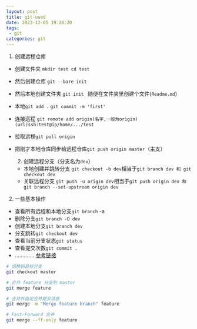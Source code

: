 ```yaml
---
layout: post
title: git-used
date: 2023-12-05 19:28:20
tags:
 - git
categories: git 
---
```

1. 创建远程仓库
  
  - 创建文件夹 ``` mkdir test cd test ```
    
  - 然后创建仓库 ```git --bare init```
    
  - 然后本地创建文件夹 ```git init ``` 随便在文件夹里创建个文件(`Readme.md`)
    
  - 本地`git add .` `git commit -m 'first'`
    
  - 连接远程 `git remote add origin(名字,一般为origin) (url)ssh:test@ip/home/.../test`
    
  - 拉取远程`git pull origin`
    
  - 把刚才本地仓库同步给远程仓库`git push origin master`（主支）
    
    2. 创建远程分支（分支名为`dev`）
    
    - 本地创建并跳转分支 `git checkout -b dev`相当于`git branch dev 和 git checkout dev`
    - 关联远程分支 `git push -u origin dev`相当于`git push origin dev 和 git branch --set-upstream origin dev`
2. 一些基本操作
  
  - 查看所有远程和本地分支`git branch` -a
  - 删除分支`git branch -D dev`
  - 创建本地分支`git branch dev`
  - 分支跳转`git checkout dev`
  - 查看当前分支状态`git status`
  - 查看提交次数`git commit .`
  - ............. [参考链接](https://juejin.cn/post/6844903586120335367)

```bash
# 切换到目标分支
git checkout master

# 合并 feature 分支到 master
git merge feature

# 合并并指定合并提交消息
git merge -m "Merge feature branch" feature

# Fast-Forward 合并
git merge --ff-only feature
```